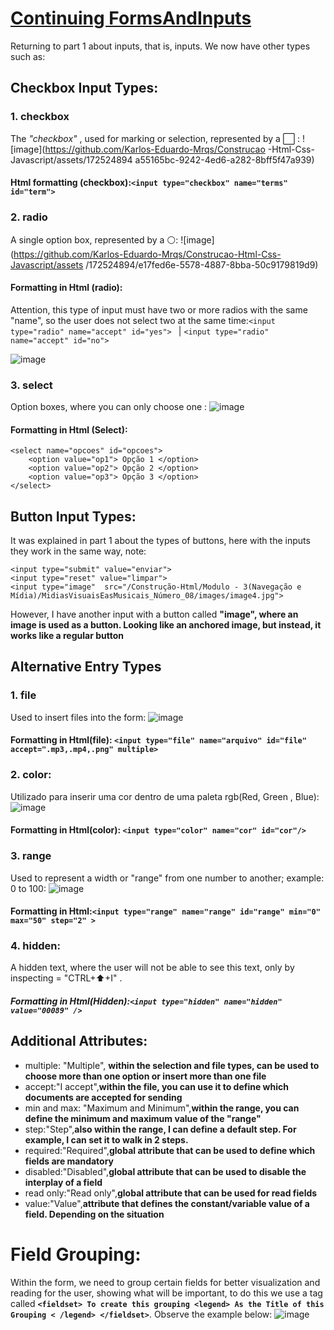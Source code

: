 # [Continuing FormsAndInputs](https://github.com/Karlos-Eduardo-Mrqs/Construction-Html-Css-Javascript/blob/main/Construction-Html/Module%20-%205(Forms)/StructureOfForm_Number_10/FormsAndInputs.md) 
Returning to part 1 about inputs, that is, inputs. We now have other types such as:

## Checkbox Input Types: 

### 1. **checkbox**
The *"checkbox"* , used for marking or selection, represented by a ⬜ : 
![image](https://github.com/Karlos-Eduardo-Mrqs/Construcao -Html-Css-Javascript/assets/172524894 a55165bc-9242-4ed6-a282-8bff5f47a939)

#### Html formatting (checkbox):`` <input type="checkbox" name="terms" id="term"> ``

### 2. **radio**
A single option box, represented by a ⚪: 
![image](https://github.com/Karlos-Eduardo-Mrqs/Construcao-Html-Css-Javascript/assets /172524894/e17fed6e-5578-4887-8bba-50c9179819d9)

#### Formatting in Html (radio):
Attention, this type of input must have two or more radios with the same "name", so the user does not select two at the same time:``<input type="radio" name="accept" id="yes"> `` | ``<input type="radio" name="accept" id="no">``

![image](https://github.com/Karlos-Eduardo-Mrqs/Construcao-Html-Css-Javascript/assets/172524894/31753079-8474-4922-97be-a3e9736a59f8)

### 3. **select** 
Option boxes, where you can only choose one : 
![image](https://github.com/Karlos-Eduardo-Mrqs/Construcao-Html-Css-Javascript/assets/172524894/d98c1e49-94aa-4cd4-a5b0-0611bfa830af)
#### Formatting in Html (Select):
```
<select name="opcoes" id="opcoes">
    <option value="op1"> Opção 1 </option>
    <option value="op2"> Opção 2 </option>
    <option value="op3"> Opção 3 </option>
</select>
```

## Button Input Types:
It was explained in part 1 about the types of buttons, here with the inputs they work in the same way, note:
```
<input type="submit" value="enviar">
<input type="reset" value="limpar">
<input type="image"  src="/Construção-Html/Modulo - 3(Navegação e Mídia)/MidiasVisuaisEasMusicais_Número_08/images/image4.jpg">
```

However, I have another input with a button called **"image", where an image is used as a button. Looking like an anchored image, but instead, it works like a regular button**

## Alternative Entry Types

### 1. **file**
Used to insert files into the form:
![image](https://github.com/Karlos-Eduardo-Mrqs/Construcao-Html-Css-Javascript/assets/172524894/69faa58a-b15f-4e73-8290-69749f5a5886) 

#### Formatting in Html(file): ``<input type="file" name="arquivo" id="file" accept=".mp3,.mp4,.png" multiple>``

### 2. **color**: 
Utilizado para inserir uma cor dentro de uma paleta rgb(Red, Green , Blue): 
![image](https://github.com/Karlos-Eduardo-Mrqs/Construcao-Html-Css-Javascript/assets/172524894/44d193e9-4bdc-460c-bbcb-fa30fd2be1e0)

#### Formatting in Html(color): ``<input type="color" name="cor" id="cor"/>``

### 3. **range**
Used to represent a width or "range" from one number to another; example: 0 to 100:
![image](https://github.com/Karlos-Eduardo-Mrqs/Construcao-Html-Css-Javascript/assets/172524894/06c76384-f781-481b-96b9-deea5851ead0)

#### Formatting in Html:``<input type="range" name="range" id="range" min="0" max="50" step="2" >``

### 4. **hidden**: 
A hidden text, where the user will not be able to see this text, only by inspecting = "CTRL+⬆️+I" .

##### Formatting in Html(Hidden):``<input type="hidden" name="hidden" value="00089" />``

## Additional Attributes: 
- multiple: "Multiple", **within the selection and file types, can be used to choose more than one option or insert more than one file**
- accept:"I accept",**within the file, you can use it to define which documents are accepted for sending**
- min and max: "Maximum and Minimum",**within the range, you can define the minimum and maximum value of the "range"**
- step:"Step",**also within the range, I can define a default step. For example, I can set it to walk in 2 steps.**
- required:"Required",**global attribute that can be used to define which fields are mandatory**
- disabled:"Disabled",**global attribute that can be used to disable the interplay of a field**
- read only:"Read only",**global attribute that can be used for read fields**
- value:"Value",**attribute that defines the constant/variable value of a field. Depending on the situation**

# Field Grouping:
Within the form, we need to group certain fields for better visualization and reading for the user, showing what will be important, to do this we use a tag called **``<fieldset> To create this grouping <legend> As the Title of this Grouping < /legend> </fieldset>``**. Observe the example below:
![image](https://github.com/Karlos-Eduardo-Mrqs/Construcao-Html-Css-Javascript/assets/172524894/1eff2f5e-6a80-4fce-a4c9-d1af423c2136)
